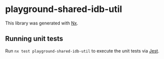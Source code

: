 # playground-shared-idb-util

This library was generated with [Nx](https://nx.dev).

## Running unit tests

Run `nx test playground-shared-idb-util` to execute the unit tests via [Jest](https://jestjs.io).
